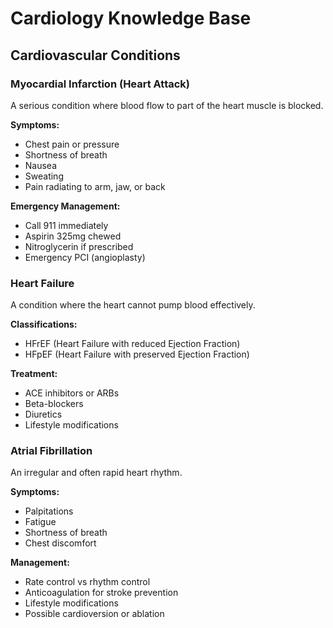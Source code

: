 # Cardiology Knowledge Base

## Cardiovascular Conditions

### Myocardial Infarction (Heart Attack)
A serious condition where blood flow to part of the heart muscle is blocked.

**Symptoms:**
- Chest pain or pressure
- Shortness of breath
- Nausea
- Sweating
- Pain radiating to arm, jaw, or back

**Emergency Management:**
- Call 911 immediately
- Aspirin 325mg chewed
- Nitroglycerin if prescribed
- Emergency PCI (angioplasty)

### Heart Failure
A condition where the heart cannot pump blood effectively.

**Classifications:**
- HFrEF (Heart Failure with reduced Ejection Fraction)
- HFpEF (Heart Failure with preserved Ejection Fraction)

**Treatment:**
- ACE inhibitors or ARBs
- Beta-blockers
- Diuretics
- Lifestyle modifications

### Atrial Fibrillation
An irregular and often rapid heart rhythm.

**Symptoms:**
- Palpitations
- Fatigue
- Shortness of breath
- Chest discomfort

**Management:**
- Rate control vs rhythm control
- Anticoagulation for stroke prevention
- Lifestyle modifications
- Possible cardioversion or ablation
